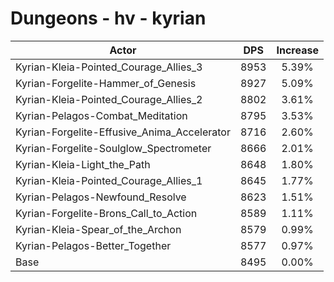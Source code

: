 # Dungeons - hv - kyrian
| Actor | DPS | Increase |
|---|:---:|:---:|
|Kyrian-Kleia-Pointed_Courage_Allies_3|8953|5.39%|
|Kyrian-Forgelite-Hammer_of_Genesis|8927|5.09%|
|Kyrian-Kleia-Pointed_Courage_Allies_2|8802|3.61%|
|Kyrian-Pelagos-Combat_Meditation|8795|3.53%|
|Kyrian-Forgelite-Effusive_Anima_Accelerator|8716|2.60%|
|Kyrian-Forgelite-Soulglow_Spectrometer|8666|2.01%|
|Kyrian-Kleia-Light_the_Path|8648|1.80%|
|Kyrian-Kleia-Pointed_Courage_Allies_1|8645|1.77%|
|Kyrian-Pelagos-Newfound_Resolve|8623|1.51%|
|Kyrian-Forgelite-Brons_Call_to_Action|8589|1.11%|
|Kyrian-Kleia-Spear_of_the_Archon|8579|0.99%|
|Kyrian-Pelagos-Better_Together|8577|0.97%|
|Base|8495|0.00%|
